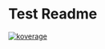 # Test Readme
<a href="file:/Users/ido/IdeaProjects/flax-gradle-plugins/test-project/build/reports/kover/html/index.html">![koverage](https://img.shields.io/badge/100.0-green?logo=kotlin&label=koverage&style=plastic)</a>
